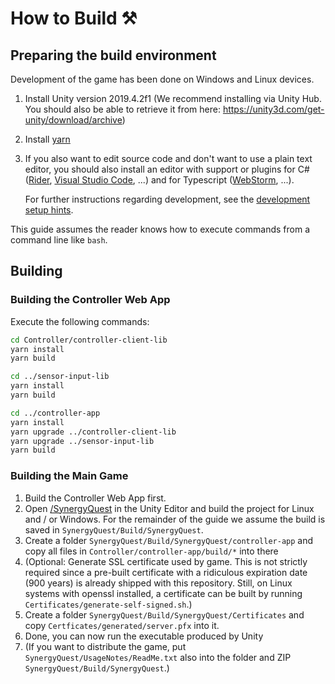# How to Build ⚒️

## Preparing the build environment

Development of the game has been done on Windows and Linux devices.

1. Install Unity version 2019.4.2f1
   (We recommend installing via Unity Hub. You should also be able to retrieve it from here: https://unity3d.com/get-unity/download/archive)
2. Install [yarn](https://yarnpkg.com/)
3. If you also want to edit source code and don't want to use a plain text editor,
   you should also install an editor with support or plugins for C# ([Rider](https://www.jetbrains.com/rider/),
   [Visual Studio Code](https://code.visualstudio.com/), ...) and for
   Typescript ([WebStorm](https://www.jetbrains.com/webstorm/), ...).
   
   For further instructions regarding development, see the
   [development setup hints](DevelopmentSetup.md).

This guide assumes the reader knows how to execute commands from a command line like
`bash`. 

## Building

### Building the Controller Web App

Execute the following commands:
```sh
cd Controller/controller-client-lib
yarn install
yarn build

cd ../sensor-input-lib
yarn install
yarn build

cd ../controller-app
yarn install
yarn upgrade ../controller-client-lib
yarn upgrade ../sensor-input-lib
yarn build
```
 
### Building the Main Game

1. Build the Controller Web App first.
2. Open [/SynergyQuest](../SynergyQuest) in the Unity Editor and build the project for Linux and / or Windows.
   For the remainder of the guide we assume the build is saved in `SynergyQuest/Build/SynergyQuest`.
3. Create a folder `SynergyQuest/Build/SynergyQuest/controller-app` and copy all files in `Controller/controller-app/build/*` into there
4. (Optional: Generate SSL certificate used by game.
    This is not strictly required since a pre-built certificate with a ridiculous expiration date (900 years) is already shipped with this repository.
    Still, on Linux systems with openssl installed, a certificate can be built by running `Certificates/generate-self-signed.sh`.)
5. Create a folder `SynergyQuest/Build/SynergyQuest/Certificates` and copy `Certficates/generated/server.pfx` into it.
6. Done, you can now run the executable produced by Unity
7. (If you want to distribute the game, put `SynergyQuest/UsageNotes/ReadMe.txt` also into the folder and ZIP `SynergyQuest/Build/SynergyQuest`.)
